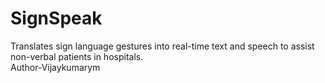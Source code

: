 # SignSpeak
Translates sign language gestures into real-time text and speech to assist non-verbal patients in hospitals.
<br>
Author-Vijaykumarym
